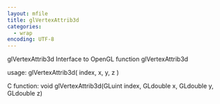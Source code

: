 ```yaml
---
layout: mfile
title: glVertexAttrib3d
categories:
  - wrap
encoding: UTF-8
---
```


glVertexAttrib3d  Interface to OpenGL function glVertexAttrib3d

usage:  glVertexAttrib3d( index, x, y, z )

C function:  void glVertexAttrib3d(GLuint index, GLdouble x, GLdouble y, GLdouble z)